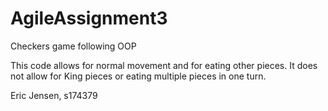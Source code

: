 # AgileAssignment3
Checkers game following OOP

This code allows for normal movement and for eating other pieces. It does not allow for King pieces or eating multiple pieces in one turn.

Eric Jensen, s174379
